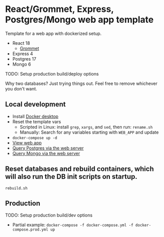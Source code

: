 # React/Grommet, Express, Postgres/Mongo web app template

Template for a web app with dockerized setup.
- React 18
  - [Grommet](https://v2.grommet.io/)
- Express 4
- Postgres 17
- Mongo 6

TODO: Setup production build/deploy options

Why two databases? Just trying things out. Feel free to remove whichever you don't want.


## Local development
- Install [Docker desktop](https://docs.docker.com/desktop/setup/install/windows-install/)
- Reset the template vars
  - Scripted in Linux: install `grep`, `xargs`, and `sed`, then run: `rename.sh`
  - Manually: Search for any variables starting with `WEB_APP` and update
- `docker-compose up -d`
- [View web app](http://localhost:8080)
- [Query Postgres via the web server](http://localhost:3000/psql)
- [Query Mongo via the web server](http://localhost:3000/users)

## Reset databases and rebuild containers, which will also run the DB init scripts on startup.
`rebuild.sh`

## Production
TODO: Setup production build/dev options
- Partial example: `docker-compose -f docker-compose.yml -f docker-compose.prod.yml up`
